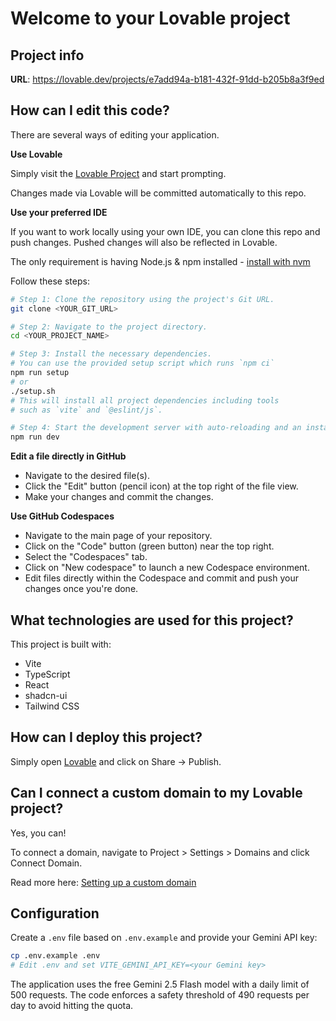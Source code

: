 # Welcome to your Lovable project

## Project info

**URL**: https://lovable.dev/projects/e7add94a-b181-432f-91dd-b205b8a3f9ed

## How can I edit this code?

There are several ways of editing your application.

**Use Lovable**

Simply visit the [Lovable Project](https://lovable.dev/projects/e7add94a-b181-432f-91dd-b205b8a3f9ed) and start prompting.

Changes made via Lovable will be committed automatically to this repo.

**Use your preferred IDE**

If you want to work locally using your own IDE, you can clone this repo and push changes. Pushed changes will also be reflected in Lovable.

The only requirement is having Node.js & npm installed - [install with nvm](https://github.com/nvm-sh/nvm#installing-and-updating)

Follow these steps:

```sh
# Step 1: Clone the repository using the project's Git URL.
git clone <YOUR_GIT_URL>

# Step 2: Navigate to the project directory.
cd <YOUR_PROJECT_NAME>

# Step 3: Install the necessary dependencies.
# You can use the provided setup script which runs `npm ci`
npm run setup
# or
./setup.sh
# This will install all project dependencies including tools
# such as `vite` and `@eslint/js`.

# Step 4: Start the development server with auto-reloading and an instant preview.
npm run dev
```

**Edit a file directly in GitHub**

- Navigate to the desired file(s).
- Click the "Edit" button (pencil icon) at the top right of the file view.
- Make your changes and commit the changes.

**Use GitHub Codespaces**

- Navigate to the main page of your repository.
- Click on the "Code" button (green button) near the top right.
- Select the "Codespaces" tab.
- Click on "New codespace" to launch a new Codespace environment.
- Edit files directly within the Codespace and commit and push your changes once you're done.

## What technologies are used for this project?

This project is built with:

- Vite
- TypeScript
- React
- shadcn-ui
- Tailwind CSS

## How can I deploy this project?

Simply open [Lovable](https://lovable.dev/projects/e7add94a-b181-432f-91dd-b205b8a3f9ed) and click on Share -> Publish.

## Can I connect a custom domain to my Lovable project?

Yes, you can!

To connect a domain, navigate to Project > Settings > Domains and click Connect Domain.

Read more here: [Setting up a custom domain](https://docs.lovable.dev/tips-tricks/custom-domain#step-by-step-guide)

## Configuration

Create a `.env` file based on `.env.example` and provide your Gemini API key:

```bash
cp .env.example .env
# Edit .env and set VITE_GEMINI_API_KEY=<your Gemini key>
```

The application uses the free Gemini 2.5 Flash model with a daily limit of 500 requests. The code enforces a safety threshold of 490 requests per day to avoid hitting the quota.
